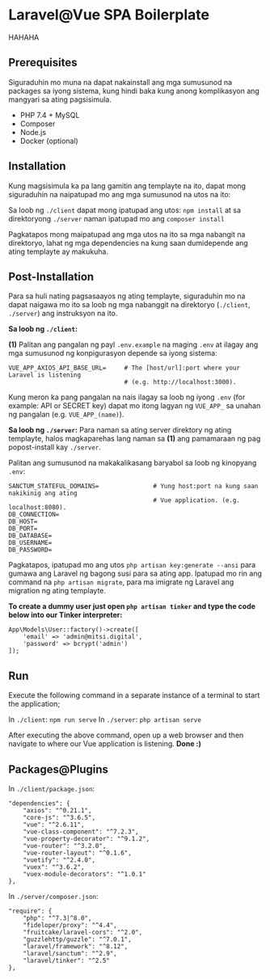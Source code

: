# Laravel@Vue SPA Boilerplate

HAHAHA

## Prerequisites
Siguraduhin mo muna na dapat nakainstall ang mga sumusunod na packages sa iyong sistema, kung hindi baka kung anong komplikasyon ang mangyari sa ating pagsisimula.

- PHP 7.4 + MySQL
- Composer
- Node.js
- Docker (optional)

## Installation
Kung magsisimula ka pa lang gamitin ang templayte na ito, dapat mong siguraduhin na naipatupad mo ang mga sumusunod na utos na ito:

Sa loob ng `./client` dapat mong ipatupad ang utos: `npm install` 
at sa direktoryong `./server` naman ipatupad mo ang `composer install`

Pagkatapos mong maipatupad ang mga utos na ito sa mga nabangit na direktoryo, lahat ng mga dependencies na kung saan dumidepende ang ating templayte ay makukuha.

## Post-Installation
Para sa huli nating pagsasaayos ng ating templayte, siguraduhin mo na dapat naigawa mo ito sa loob ng mga nabanggit na direktoryo (`./client`, `./server`) ang instruksyon na ito.

**Sa loob ng `./client`:**

**(1)** Palitan ang pangalan ng payl `.env.example` na maging `.env` at ilagay ang mga sumusunod ng konpigurasyon depende sa iyong sistema:

```
VUE_APP_AXIOS_API_BASE_URL=     # The [host/url]:port where your Laravel is listening
                                # (e.g. http://localhost:3000).
```

Kung meron ka pang pangalan na nais ilagay sa loob ng iyong `.env` (for example: API or SECRET key) dapat mo itong lagyan ng `VUE_APP_` sa unahan ng pangalan (e.g. `VUE_APP_(name)`).

**Sa loob ng `./server`:**
Para naman sa ating server direktory ng ating templayte, halos magkaparehas lang naman sa **(1)** ang pamamaraan ng pag popost-install kay `./server`.

Palitan ang sumusunod na makakalikasang baryabol sa loob ng kinopyang `.env`:

```
SANCTUM_STATEFUL_DOMAINS=               # Yung host:port na kung saan nakikinig ang ating
                                        # Vue application. (e.g. localhost:8080).
DB_CONNECTION=
DB_HOST=
DB_PORT=
DB_DATABASE=
DB_USERNAME=
DB_PASSWORD=
```

Pagkatapos, ipatupad mo ang utos `php artisan key:generate --ansi` para gumawa ang Laravel ng bagong susi para sa ating app. Ipatupad mo rin ang command na `php artisan migrate`, para ma imigrate ng Laravel ang migration ng ating templayte.

**To create a dummy user just open `php artisan tinker` and type the code below into our Tinker interpreter:**

```
App\Models\User::factory()->create([
    'email' => 'admin@mitsi.digital',
    'password' => bcrypt('admin')
]);
```

## Run
Execute the following command in a separate instance of a terminal to start the application;

In `./client`: `npm run serve`
In `./server`: `php artisan serve` 

After executing the above command, open up a web browser and then navigate to where our Vue application is listening.
**Done :)**

## Packages@Plugins
In `./client/package.json`:
```
"dependencies": {
    "axios": "^0.21.1",
    "core-js": "^3.6.5",
    "vue": "^2.6.11",
    "vue-class-component": "^7.2.3",
    "vue-property-decorator": "^9.1.2",
    "vue-router": "^3.2.0",
    "vue-router-layout": "^0.1.6",
    "vuetify": "^2.4.0",
    "vuex": "^3.6.2",
    "vuex-module-decorators": "^1.0.1"
},
```

In `./server/composer.json`:
```
"require": {
    "php": "^7.3|^8.0",
    "fideloper/proxy": "^4.4",
    "fruitcake/laravel-cors": "^2.0",
    "guzzlehttp/guzzle": "^7.0.1",
    "laravel/framework": "^8.12",
    "laravel/sanctum": "^2.9",
    "laravel/tinker": "^2.5"
},
```